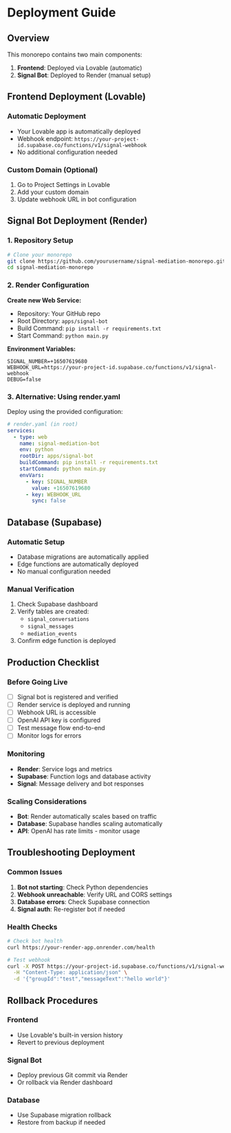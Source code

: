 
# Deployment Guide

## Overview

This monorepo contains two main components:
1. **Frontend**: Deployed via Lovable (automatic)
2. **Signal Bot**: Deployed to Render (manual setup)

## Frontend Deployment (Lovable)

### Automatic Deployment
- Your Lovable app is automatically deployed
- Webhook endpoint: `https://your-project-id.supabase.co/functions/v1/signal-webhook`
- No additional configuration needed

### Custom Domain (Optional)
1. Go to Project Settings in Lovable
2. Add your custom domain
3. Update webhook URL in bot configuration

## Signal Bot Deployment (Render)

### 1. Repository Setup
```bash
# Clone your monorepo
git clone https://github.com/yourusername/signal-mediation-monorepo.git
cd signal-mediation-monorepo
```

### 2. Render Configuration

**Create new Web Service:**
- Repository: Your GitHub repo
- Root Directory: `apps/signal-bot`
- Build Command: `pip install -r requirements.txt`
- Start Command: `python main.py`

**Environment Variables:**
```
SIGNAL_NUMBER=+16507619680
WEBHOOK_URL=https://your-project-id.supabase.co/functions/v1/signal-webhook
DEBUG=false
```

### 3. Alternative: Using render.yaml

Deploy using the provided configuration:

```yaml
# render.yaml (in root)
services:
  - type: web
    name: signal-mediation-bot
    env: python
    rootDir: apps/signal-bot
    buildCommand: pip install -r requirements.txt
    startCommand: python main.py
    envVars:
      - key: SIGNAL_NUMBER
        value: +16507619680
      - key: WEBHOOK_URL
        sync: false
```

## Database (Supabase)

### Automatic Setup
- Database migrations are automatically applied
- Edge functions are automatically deployed
- No manual configuration needed

### Manual Verification
1. Check Supabase dashboard
2. Verify tables are created:
   - `signal_conversations`
   - `signal_messages`
   - `mediation_events`
3. Confirm edge function is deployed

## Production Checklist

### Before Going Live
- [ ] Signal bot is registered and verified
- [ ] Render service is deployed and running
- [ ] Webhook URL is accessible
- [ ] OpenAI API key is configured
- [ ] Test message flow end-to-end
- [ ] Monitor logs for errors

### Monitoring
- **Render**: Service logs and metrics
- **Supabase**: Function logs and database activity
- **Signal**: Message delivery and bot responses

### Scaling Considerations
- **Bot**: Render automatically scales based on traffic
- **Database**: Supabase handles scaling automatically
- **API**: OpenAI has rate limits - monitor usage

## Troubleshooting Deployment

### Common Issues
1. **Bot not starting**: Check Python dependencies
2. **Webhook unreachable**: Verify URL and CORS settings
3. **Database errors**: Check Supabase connection
4. **Signal auth**: Re-register bot if needed

### Health Checks
```bash
# Check bot health
curl https://your-render-app.onrender.com/health

# Test webhook
curl -X POST https://your-project-id.supabase.co/functions/v1/signal-webhook \
  -H "Content-Type: application/json" \
  -d '{"groupId":"test","messageText":"hello world"}'
```

## Rollback Procedures

### Frontend
- Use Lovable's built-in version history
- Revert to previous deployment

### Signal Bot
- Deploy previous Git commit via Render
- Or rollback via Render dashboard

### Database
- Use Supabase migration rollback
- Restore from backup if needed
